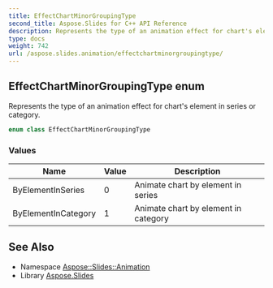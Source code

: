 ```yaml
---
title: EffectChartMinorGroupingType
second_title: Aspose.Slides for C++ API Reference
description: Represents the type of an animation effect for chart's element in series or category.
type: docs
weight: 742
url: /aspose.slides.animation/effectchartminorgroupingtype/
---
```

## EffectChartMinorGroupingType enum


Represents the type of an animation effect for chart's element in series or category.

```cpp
enum class EffectChartMinorGroupingType
```

### Values

| Name | Value | Description |
| --- | --- | --- |
| ByElementInSeries | 0 | Animate chart by element in series |
| ByElementInCategory | 1 | Animate chart by element in category |

## See Also

* Namespace [Aspose::Slides::Animation](../)
* Library [Aspose.Slides](../../)